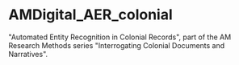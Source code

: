 # AMDigital_AER_colonial
"Automated Entity Recognition in Colonial Records", part of the AM Research Methods series "Interrogating Colonial Documents and Narratives".
